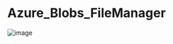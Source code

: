 # Azure_Blobs_FileManager
![image](https://user-images.githubusercontent.com/45212175/219123265-32216dce-e7af-4678-ac1a-d1174b11b9ea.png)
